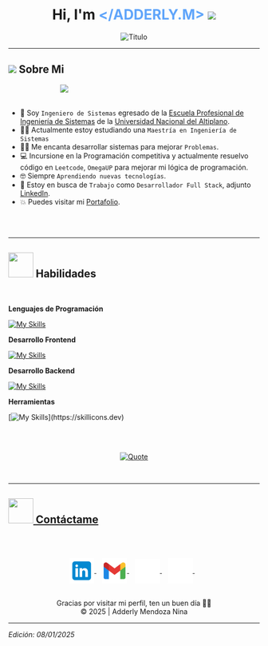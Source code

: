<h1 align="center">Hi, I'm <strong style="color:rgb(96 165 250 / var(--tw-bg-opacity, 1)); border=2px">&lt;/ADDERLY.M&gt;</strong>
  <img src="https://media.giphy.com/media/hvRJCLFzcasrR4ia7z/giphy.gif" width="35">
</h1>


<div align="center">
  <img src="https://readme-typing-svg.herokuapp.com?font=Architects+Daughter&color=%rgb(186 230 253 / var(--tw-bg-opacity, 1))&size=50&center=true&vCenter=true&height=60&width=600&lines=System+Engineer;Full+Stack+Developer;Bienvenido+a+mi+perfil!" alt="Titulo"></img>
</div>

---
	
## <picture><img src = "https://github.com/7oSkaaa/7oSkaaa/blob/main/Images/about_me.gif?raw=true" width = 50px></picture> Sobre Mi


<picture> <img align="right" src="https://github.com/7oSkaaa/7oSkaaa/blob/main/Images/Right_Side.gif?raw=true" width = 400px></picture>

<br>
<br>

- :school: Soy `Ingeniero de Sistemas` egresado de la [Escuela Profesional de Ingeniería de Sistemas](https://www.facebook.com/EPIS.UNA/?locale=es_LA) de la [Universidad Nacional del Altiplano](https://www.portal.unap.edu.pe).
- :student: Actualmente estoy estudiando una `Maestría en Ingeniería de Sistemas`
- :technologist: Me encanta desarrollar sistemas para mejorar `Problemas`.
- :computer: Incursione en la Programación competitiva y actualmente resuelvo código en `Leetcode`, `OmegaUP` para mejorar mi lógica de programación.
- :nerd_face: Siempre `Aprendiendo nuevas tecnologías`.
- :thinking: Estoy en busca de `Trabajo` como `Desarrollador Full Stack`, adjunto [LinkedIn](https://www.linkedin.com/in/adderly-mendoza-nina-1407702a5/).
- :boom: Puedes visitar mi [Portafolio](https://adderlymendoza.github.io/Portafolio/).
<br>
<br>

---

<!-- HABILIDADES -->
## <img src="https://media2.giphy.com/media/QssGEmpkyEOhBCb7e1/giphy.gif?cid=ecf05e47a0n3gi1bfqntqmob8g9aid1oyj2wr3ds3mg700bl&rid=giphy.gif" width="50px" height="50px"> Habilidades

<br>


**Lenguajes de Programación**

[![My Skills](https://skillicons.dev/icons?i=python,php,js,cpp)](https://skillicons.dev)


**Desarrollo Frontend**

[![My Skills](https://skillicons.dev/icons?i=react,vue,html,css,tailwind,bootstrap)](https://skillicons.dev)


**Desarrollo Backend**

[![My Skills](https://skillicons.dev/icons?i=laravel,django,postman,mysql)](https://skillicons.dev)


**Herramientas**

[![My Skills](https://skillicons.dev/icons?i=git,figma,anaconda,github,ai,npm,opencv,postgres,tensorflow,vite,vscode,)](https://skillicons.dev)

<br>
<br>


<p align = "center">
	<a href="https://github.com/piyushsuthar/github-readme-quotes"> <img alt = "Quote" src="https://quotes-github-readme.vercel.app/api?type=horizontal&theme=tokyonight&animation=grow_out_in&quoteCategory=programming">
</p>

<br>

---

## <img src='https://raw.githubusercontent.com/ShahriarShafin/ShahriarShafin/main/Assets/handshake.gif' width="50px" height="50px"> Contáctame

<br>
<br>


<p align="center">

<!-- linkedin -->
  <a href="https://www.linkedin.com/in/adderly-mendoza-nina-1407702a5/" target="_blank">
    <img align="center" alt="AdderlyMendoza | Linkedin" width="50px" src="https://github.com/AdderlyMendoza/AdderlyMendoza/blob/main/linkedin.svg" />
  </a> &nbsp;&nbsp;

<!-- gmail -->
  <a href="mailto:aderly19xd@gmail.com" >
    <img align="center" alt="AdderlyMendoza | Gmail" width="50px" src="https://github.com/AdderlyMendoza/AdderlyMendoza/blob/main/gmail.svg" />
  </a> &nbsp;&nbsp;

  <!-- portafolio -->
  <a href="https://adderlymendoza.github.io/Portafolio/" target="_blank">
    <img align="center" alt="AdderlyMendoza | Portafolio" width="50px" src="https://github.com/AdderlyMendoza/AdderlyMendoza/blob/main/portafolio.svg" />
  </a> &nbsp;&nbsp;
  
<!-- github -->
  <a href="https://github.com/AdderlyMendoza" target="_blank">
    <img align="center" alt="AdderlyMendoza | GitHub" width="50px" src="https://github.com/AdderlyMendoza/AdderlyMendoza/blob/main/github.svg" />
  </a> &nbsp;&nbsp;
  
</p>

<br>

<div align="center">
  Gracias por visitar mi perfil, ten un buen día 🙋‍♂️ <br/>
  &copy; 2025 | Adderly Mendoza Nina
</div>

---

*Edición: 08/01/2025*


